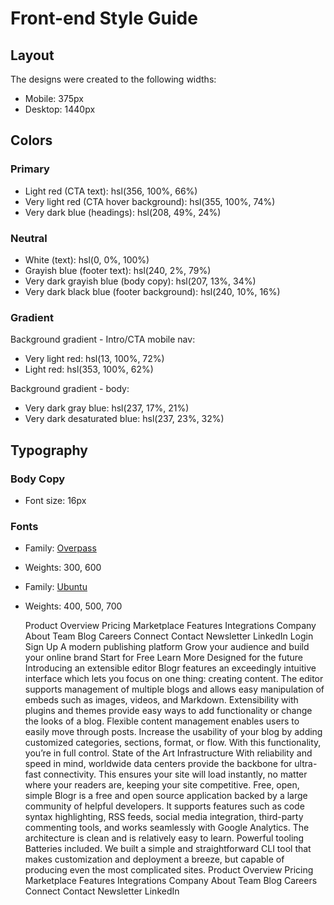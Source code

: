 # Front-end Style Guide

## Layout

The designs were created to the following widths:

- Mobile: 375px
- Desktop: 1440px

## Colors

### Primary

- Light red (CTA text): hsl(356, 100%, 66%)
- Very light red (CTA hover background): hsl(355, 100%, 74%)
- Very dark blue (headings): hsl(208, 49%, 24%)

### Neutral

- White (text): hsl(0, 0%, 100%)
- Grayish blue (footer text): hsl(240, 2%, 79%)
- Very dark grayish blue (body copy): hsl(207, 13%, 34%)
- Very dark black blue (footer background): hsl(240, 10%, 16%)

### Gradient

Background gradient - Intro/CTA mobile nav:

- Very light red: hsl(13, 100%, 72%)
- Light red: hsl(353, 100%, 62%)

Background gradient - body:

- Very dark gray blue: hsl(237, 17%, 21%)
- Very dark desaturated blue: hsl(237, 23%, 32%)

## Typography

### Body Copy

- Font size: 16px

### Fonts

- Family: [Overpass](https://fonts.google.com/specimen/Overpass?preview.text_type=custom)
- Weights: 300, 600

- Family: [Ubuntu](https://fonts.google.com/specimen/Ubuntu?preview.text_type=custom)
- Weights: 400, 500, 700

  Product Overview Pricing Marketplace Features Integrations Company About
  Team Blog Careers Connect Contact Newsletter LinkedIn Login Sign Up A modern
  publishing platform Grow your audience and build your online brand Start for
  Free Learn More Designed for the future Introducing an extensible editor
  Blogr features an exceedingly intuitive interface which lets you focus on
  one thing: creating content. The editor supports management of multiple
  blogs and allows easy manipulation of embeds such as images, videos, and
  Markdown. Extensibility with plugins and themes provide easy ways to add
  functionality or change the looks of a blog.
  Flexible content management enables users to easily move through posts.
  Increase the usability of your blog by adding customized categories,
  sections, format, or flow. With this functionality, you’re in full control.
  State of the Art Infrastructure With reliability and speed in mind,
  worldwide data centers provide the backbone for ultra-fast connectivity.
  This ensures your site will load instantly, no matter where your readers
  are, keeping your site competitive. Free, open, simple Blogr is a free and
  open source application backed by a large community of helpful developers.
  It supports features such as code syntax highlighting, RSS feeds, social
  media integration, third-party commenting tools, and works seamlessly with
  Google Analytics. The architecture is clean and is relatively easy to learn.
  Powerful tooling Batteries included. We built a simple and straightforward
  CLI tool that makes customization and deployment a breeze, but capable of
  producing even the most complicated sites. Product Overview Pricing
  Marketplace Features Integrations Company About Team Blog Careers Connect
  Contact Newsletter LinkedIn
